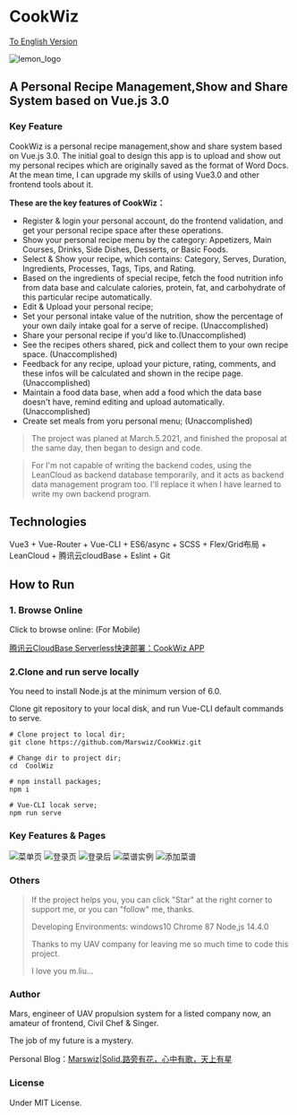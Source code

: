 # CookWiz
[To English Version](/README_en.md)

![lemon_logo](/public/lemon_logo.png)

## A Personal Recipe Management,Show and Share System based on Vue.js 3.0

### Key Feature

CookWiz is a personal recipe management,show and share system based on Vue.js 3.0. The initial goal to design this app is to upload and show out my personal recipes which are originally saved as the format of Word Docs.
At the mean time, I can upgrade my skills of using Vue3.0 and other frontend tools about it.  

**These are the key features of CookWiz：**

- Register & login your personal account, do the frontend validation, and get your personal recipe space after these operations. 
- Show your personal recipe menu by the category: Appetizers, Main Courses, Drinks, Side Dishes, Desserts, or Basic Foods.
- Select & Show your recipe, which contains: Category, Serves, Duration, Ingredients, Processes, Tags, Tips, and Rating.
- Based on the ingredients of special recipe, fetch the food nutrition info from data base and calculate calories, protein, fat, and carbohydrate of this particular recipe automatically. 
- Edit & Upload your personal recipe;
- Set your personal intake value of the nutrition, show the percentage of your own daily intake goal for a serve of recipe. (Unaccomplished)
- Share your personal recipe if you'd like to.(Unaccomplished)
- See the recipes others shared, pick and collect them to your own recipe space. (Unaccomplished)
- Feedback for any recipe, upload your picture, rating, comments, and these infos will be calculated and shown in the recipe page.(Unaccomplished) 
- Maintain a food data base, when add a food which the data base doesn't have, remind editing and upload automatically. (Unaccomplished) 
- Create set meals from yoru personal menu; (Unaccomplished)

> The project was planed at March.5.2021, and finished the proposal at the same day, then began to design and code.

> For I'm not capable of writing the backend codes, using the LeanCloud as backend database temporarily, and it acts as backend data management program too. I'll replace it when I have learned to write my own backend program.

## Technologies

Vue3 + Vue-Router + Vue-CLI + ES6/async + SCSS + Flex/Grid布局 + LeanCloud + 腾讯云cloudBase + Eslint + Git

## How to Run
### 1. Browse Online

Click to browse online: (For Mobile)

[腾讯云CloudBase Serverless快速部署：CookWiz APP](https://cookwiz-1g3z8k0qb4ee0c8c-1254299756.tcloudbaseapp.com/#/)

### 2.Clone and run serve locally

You need to install Node.js at the minimum version of 6.0. 

Clone git repository to your local disk, and run Vue-CLI default commands to serve.

```
# Clone project to local dir;
git clone https://github.com/Marswiz/CookWiz.git

# Change dir to project dir;
cd  CoolWiz

# npm install packages;
npm i

# Vue-CLI locak serve;
npm run serve
```
### Key Features & Pages

![菜单页](/src/assets/readmePics/1.png)
![登录页](/src/assets/readmePics/2.png)
![登录后](/src/assets/readmePics/3.png)
![菜谱实例](/src/assets/readmePics/4.png)
![添加菜谱](/src/assets/readmePics/5.png)

### Others

> If the project helps you, you can click "Star" at the right corner to support me, or you can "follow" me, thanks.
>
> Developing Environments: windows10 Chrome 87  Node,js 14.4.0
>
> Thanks to my UAV company for leaving me so much time to code this project.
>
> I love you m.liu...

### Author

Mars, engineer of UAV propulsion system for a listed company now, an amateur of frontend, Civil Chef & Singer.

The job of my future is a mystery.

Personal Blog：[Marswiz|Solid.路旁有花，心中有歌，天上有星](https://www.marswiz.com/)

### License
Under MIT License.
